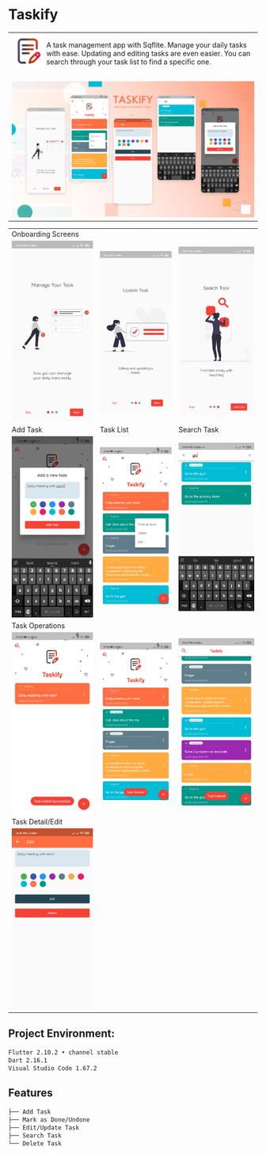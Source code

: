 
# Taskify
<table>
  <tr>
    <td>
      <img src="assets/images/1024.png" height=70 align="left"> 
    <p>A task management app with Sqflite. Manage your daily tasks with ease. Updating and editing tasks are even easier. You can search through your task list to find a specific one. 
      </p>
      <br>
        <img src="assets/images/cover.jpg"> 
    </td>
  </tr>
</table>
<table>
  <tr>
    <td colspan="3">Onboarding Screens</td>
  </tr>
  <tr>
    <td><img src="/assets/ss/1.jpg" width=270 ></td>
    <td><img src="/assets/ss/2.jpg" width=270 ></td>
    <td><img src="/assets/ss/3.jpg" width=270 ></td>
  </tr>
  <tr>
     <td>Add Task</td>
     <td>Task List</td>
     <td>Search Task</td>
  </tr>
  <tr>
    <td><img src="/assets/ss/4.jpg" width=270 ></td>
    <td><img src="/assets/ss/6.jpg" width=270 ></td>
    <td><img src="/assets/ss/10.jpg" width=270 ></td>
  </tr>
  <tr>
     <td colspan="3">Task Operations</td>
  </tr>
  <tr>
    <td><img src="/assets/ss/5.jpg" width=270 ></td>
    <td><img src="/assets/ss/7.jpg" width=270 ></td>
    <td><img src="/assets/ss/8.jpg" width=270 ></td>
  </tr>
  <tr>
     <td>Task Detail/Edit</td>
  </tr>
  <tr>
    <td><img src="/assets/ss/9.jpg" width=270 ></td>
  </tr>
 </table>

## Project Environment:
```
Flutter 2.10.2 • channel stable
Dart 2.16.1
Visual Studio Code 1.67.2
```

## Features
```
├── Add Task
├── Mark as Done/Undone
├── Edit/Update Task
├── Search Task
└── Delete Task
```
